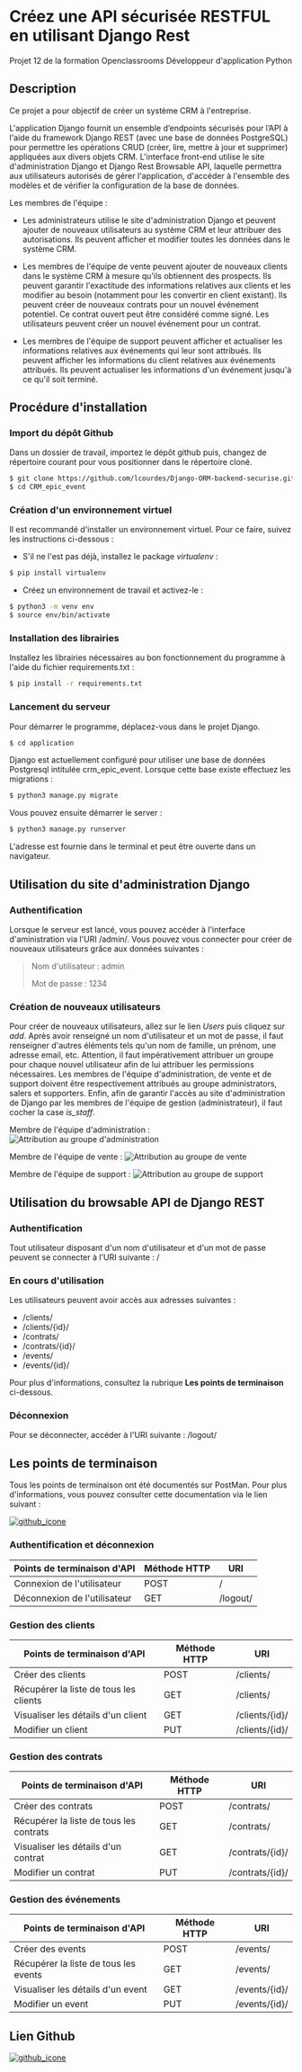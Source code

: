 # Créez une API sécurisée RESTFUL en utilisant Django Rest
Projet 12 de la formation Openclassrooms Développeur d'application Python

## Description
Ce projet a pour objectif de créer un système CRM à l'entreprise.

L'application Django fournit un ensemble d’endpoints sécurisés pour l’API à l'aide du framework Django REST (avec une base de données PostgreSQL) pour permettre les opérations CRUD (créer, lire, mettre à jour et supprimer) appliquées aux divers objets CRM. L'interface front-end utilise le site d'administration Django et Django Rest Browsable API, laquelle permettra aux utilisateurs autorisés de gérer l'application, d'accéder à l'ensemble des modèles et de vérifier la configuration de la base de données.

Les membres de l'équipe :

- Les administrateurs utilise le site d'administration Django et peuvent ajouter de nouveaux utilisateurs au système CRM et leur attribuer des autorisations. Ils peuvent afficher et modifier toutes les données dans le système CRM.

- Les membres de l'équipe de vente peuvent ajouter de nouveaux clients dans le système CRM à mesure qu'ils obtiennent des prospects. Ils peuvent garantir l'exactitude des informations relatives aux clients et les modifier au besoin (notamment pour les convertir en client existant). Ils peuvent créer de nouveaux contrats pour un nouvel événement potentiel. Ce contrat ouvert peut être considéré comme signé. Les utilisateurs peuvent créer un nouvel événement pour un contrat.

- Les membres de l'équipe de support peuvent afficher et actualiser les informations relatives aux événements qui leur sont attribués. Ils peuvent afficher les informations du client relatives aux événements attribués. Ils peuvent actualiser les informations d'un événement jusqu'à ce qu'il soit terminé.

## Procédure d'installation

### Import du dépôt Github
Dans un dossier de travail, importez le dépôt github puis, changez de répertoire courant pour vous positionner dans le répertoire cloné. 
```sh
$ git clone https://github.com/lcourdes/Django-ORM-backend-securise.git
$ cd CRM_epic_event
```

### Création d'un environnement virtuel
Il est recommandé d'installer un environnement virtuel. Pour ce faire, suivez les instructions 
ci-dessous :

- S'il ne l'est pas déjà, installez le package *virtualenv* :
```sh
$ pip install virtualenv
```

- Créez un environnement de travail et activez-le :
```sh
$ python3 -m venv env
$ source env/bin/activate
```

### Installation des librairies
Installez les librairies nécessaires au bon fonctionnement du programme à l'aide du fichier requirements.txt :
```sh
$ pip install -r requirements.txt
```

### Lancement du serveur

Pour démarrer le programme, déplacez-vous dans le projet Django.
```sh
$ cd application
```

Django est actuellement configuré pour utiliser une base de données Postgresql intitulée crm_epic_event. Lorsque cette base existe effectuez les migrations :
```sh
$ python3 manage.py migrate
```

Vous pouvez ensuite démarrer le server :
```sh
$ python3 manage.py runserver
```

L'adresse est fournie dans le terminal et peut être ouverte dans un navigateur.

## Utilisation du site d'administration Django
### Authentification

Lorsque le serveur est lancé, vous pouvez accéder à l'interface d'aministration via l'URI /admin/.
Vous pouvez vous connecter pour créer de nouveaux utilisateurs grâce aux données suivantes :

> Nom d'utilisateur : admin
>
> Mot de passe : 1234

### Création de nouveaux utilisateurs

Pour créer de nouveaux utilisateurs, allez sur le lien *Users* puis cliquez sur *add*.
Après avoir renseigné un nom d'utilisateur et un mot de passe, il faut renseigner d'autres éléments tels qu'un nom de famille, un prénom, une adresse email, etc.
Attention, il faut impérativement attribuer un groupe pour chaque nouvel utilisateur afin de lui attribuer les permissions nécessaires. 
Les membres de l'équipe d'administration, de vente et de support doivent être respectivement attribués au groupe administrators, salers et supporters.
Enfin, afin de garantir l'accès au site d'administration de Django par les membres de l'équipe de gestion (administrateur), il faut cocher la case *is_staff*.

Membre de l'équipe d'administration :
![Attribution au groupe d'administration](README_pictures/admin_admin.png)


Membre de l'équipe de vente :
![Attribution au groupe de vente](README_pictures/admin_saler.png)

Membre de l'équipe de support : 
![Attribution au groupe de support](README_pictures/admin_support.png)

## Utilisation du browsable API de Django REST

### Authentification
Tout utilisateur disposant d'un nom d'utilisateur et d'un mot de passe peuvent se connecter à l'URI suivante : /

### En cours d'utilisation 
Les utilisateurs peuvent avoir accès aux adresses suivantes : 
- /clients/
- /clients/{id}/
- /contrats/
- /contrats/{id}/
- /events/
- /events/{id}/

Pour plus d'informations, consultez la rubrique **Les points de terminaison** ci-dessous.

### Déconnexion
Pour se déconnecter, accéder à l'URI suivante : /logout/

## Les points de terminaison

Tous les points de terminaison ont été documentés sur PostMan. Pour plus d'informations, vous pouvez consulter cette documentation via le lien suivant :

[![github_icone](README_pictures/logo-postman.png)](https://documenter.getpostman.com/view/25647707/2s93RKzazc)

### Authentification et déconnexion

| Points de terminaison d'API  | Méthode HTTP | URI      |
|------------------------------|--------------|----------|
| Connexion de l'utilisateur   | POST         | /        |
| Déconnexion de l'utilisateur | GET          | /logout/ |

### Gestion des clients

| Points de terminaison d'API            | Méthode HTTP | URI            |
|----------------------------------------|--------------|----------------|
| Créer des clients                      | POST         | /clients/      |
| Récupérer la liste de tous les clients | GET          | /clients/      |
| Visualiser les détails d'un client     | GET          | /clients/{id}/ |
| Modifier un client                     | PUT          | /clients/{id}/ |

### Gestion des contrats

| Points de terminaison d'API            | Méthode HTTP | URI            |
|----------------------------------------|--------------|----------------|
| Créer des contrats                     | POST         | /contrats/     |
| Récupérer la liste de tous les contrats| GET          | /contrats/     |
| Visualiser les détails d'un contrat    | GET          | /contrats/{id}/|
| Modifier un contrat                    | PUT          | /contrats/{id}/|

### Gestion des événements

| Points de terminaison d'API          | Méthode HTTP | URI          |
|--------------------------------------|--------------|--------------|
| Créer des events                     | POST         | /events/     |
| Récupérer la liste de tous les events| GET          | /events/     |
| Visualiser les détails d'un event    | GET          | /events/{id}/|
| Modifier un event                    | PUT          | /events/{id}/|

## Lien Github

[![github_icone](README_pictures/github.png)](https://github.com/lcourdes/Django-ORM-backend-securise)
